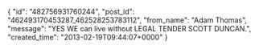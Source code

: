  {
   "id": "482756931760244",
   "post_id": "462493170453287_462528253783112",
   "from_name": "Adam Thomas",
   "message": "YES WE can live without LEGAL TENDER SCOTT DUNCAN.",
   "created_time": "2013-02-19T09:44:07+0000"
 }
